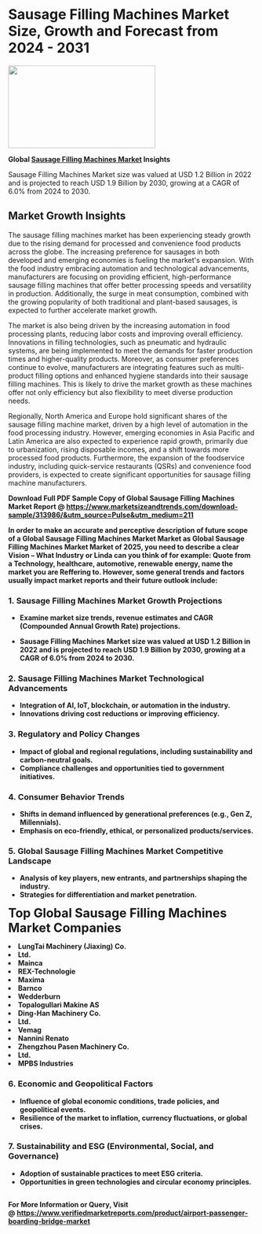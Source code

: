 <H1>Sausage Filling Machines Market Size, Growth and Forecast from 2024 - 2031</H1><img class="aligncenter size-medium wp-image-584254" src="https://thirdeyenews.in/wp-content/uploads/2024/09/Global-Market-Research-300x168.jpeg" alt="" width="300" height="168" /><p><strong>Global&nbsp;<a href="https://www.marketsizeandtrends.com/download-sample/313986/&amp;utm_source=Pulse&amp;utm_medium=211">Sausage Filling Machines Market</a> Insights</strong></p><p>Sausage Filling Machines Market size was valued at USD 1.2 Billion in 2022 and is projected to reach USD 1.9 Billion by 2030, growing at a CAGR of 6.0% from 2024 to 2030.</p><p><h2>Market Growth Insights</h2> <p>The sausage filling machines market has been experiencing steady growth due to the rising demand for processed and convenience food products across the globe. The increasing preference for sausages in both developed and emerging economies is fueling the market's expansion. With the food industry embracing automation and technological advancements, manufacturers are focusing on providing efficient, high-performance sausage filling machines that offer better processing speeds and versatility in production. Additionally, the surge in meat consumption, combined with the growing popularity of both traditional and plant-based sausages, is expected to further accelerate market growth.</p> <p><strong></strong></p> <p>The market is also being driven by the increasing automation in food processing plants, reducing labor costs and improving overall efficiency. Innovations in filling technologies, such as pneumatic and hydraulic systems, are being implemented to meet the demands for faster production times and higher-quality products. Moreover, as consumer preferences continue to evolve, manufacturers are integrating features such as multi-product filling options and enhanced hygiene standards into their sausage filling machines. This is likely to drive the market growth as these machines offer not only efficiency but also flexibility to meet diverse production needs.</p> <p>Regionally, North America and Europe hold significant shares of the sausage filling machine market, driven by a high level of automation in the food processing industry. However, emerging economies in Asia Pacific and Latin America are also expected to experience rapid growth, primarily due to urbanization, rising disposable incomes, and a shift towards more processed food products. Furthermore, the expansion of the foodservice industry, including quick-service restaurants (QSRs) and convenience food providers, is expected to create significant opportunities for sausage filling machine manufacturers.</p> <p><strong></p><p><span class=""><strong>Download Full PDF Sample Copy of Global Sausage Filling Machines Market Report</strong> @ <a href="https://www.marketsizeandtrends.com/download-sample/313986/&amp;utm_source=Pulse&amp;utm_medium=211" target="_blank">https://www.marketsizeandtrends.com/download-sample/313986/&amp;utm_source=Pulse&amp;utm_medium=211</a></span></p><p>In order to make an accurate and perceptive description of future scope of a Global&nbsp;Sausage Filling Machines Market Market as Global&nbsp;Sausage Filling Machines Market Market of 2025, you need to describe a clear Vision &ndash; What Industry or Linda can you think of for example: Quote from a Technology, healthcare, automotive, renewable energy, name the market you are Reffering to. However, some general trends and factors usually impact market reports and their future outlook include:</p><h3>1.&nbsp;<strong>Sausage Filling Machines Market Growth Projections</strong></h3><ul><li>Examine market size trends, revenue estimates and CAGR (Compounded Annual Growth Rate) projections.</li><li><p>Sausage Filling Machines Market size was valued at USD 1.2 Billion in 2022 and is projected to reach USD 1.9 Billion by 2030, growing at a CAGR of 6.0% from 2024 to 2030.</p></li></ul><h3>2.&nbsp;<strong>Sausage Filling Machines Market Technological Advancements</strong></h3><ul><li>Integration of AI, IoT, blockchain, or automation in the industry.</li><li>Innovations driving cost reductions or improving efficiency.</li></ul><h3>3.&nbsp;<strong>Regulatory and Policy Changes</strong></h3><ul><li>Impact of global and regional regulations, including sustainability and carbon-neutral goals.</li><li>Compliance challenges and opportunities tied to government initiatives.</li></ul><h3>4.&nbsp;<strong>Consumer Behavior Trends</strong></h3><ul><li>Shifts in demand influenced by generational preferences (e.g., Gen Z, Millennials).</li><li>Emphasis on eco-friendly, ethical, or personalized products/services.</li></ul><h3>5.&nbsp;<strong>Global Sausage Filling Machines Market Competitive Landscape</strong></h3><ul><li>Analysis of key players, new entrants, and partnerships shaping the industry.</li><li>Strategies for differentiation and market penetration.</li></ul><p data-pm-slice="1 1 []"><span style="color: inherit; font-family: inherit; font-size: 25px;">Top Global Sausage Filling Machines Market Companies</span></p><div class="" data-test-id=""><p><li>LungTai Machinery (Jiaxing) Co.</li><li> Ltd.</li><li> Mainca</li><li> REX-Technologie</li><li> Maxima</li><li> Barnco</li><li> Wedderburn</li><li> Topalogullari Makine AS</li><li> Ding-Han Machinery Co.</li><li> Ltd.</li><li> Vemag</li><li> Nannini Renato</li><li> Zhengzhou Pasen Machinery Co.</li><li> Ltd.</li><li> MPBS Industries</li></p></div><h3>6.&nbsp;<strong>Economic and Geopolitical Factors</strong></h3><ul><li>Influence of global economic conditions, trade policies, and geopolitical events.</li><li>Resilience of the market to inflation, currency fluctuations, or global crises.</li></ul><h3>7.&nbsp;<strong>Sustainability and ESG (Environmental, Social, and Governance)</strong></h3><ul><li>Adoption of sustainable practices to meet ESG criteria.</li><li>Opportunities in green technologies and circular economy principles.</li></ul><h2><strong style="font-size: 14px;">For More Information or Query, Visit @&nbsp;</strong><a style="background-color: #ffffff; font-size: 14px;" href="https://www.marketsizeandtrends.com/report/sausage-filling-machines-market/" target="_blank">https://www.verifiedmarketreports.com/product/airport-passenger-boarding-bridge-market</a></h2>
